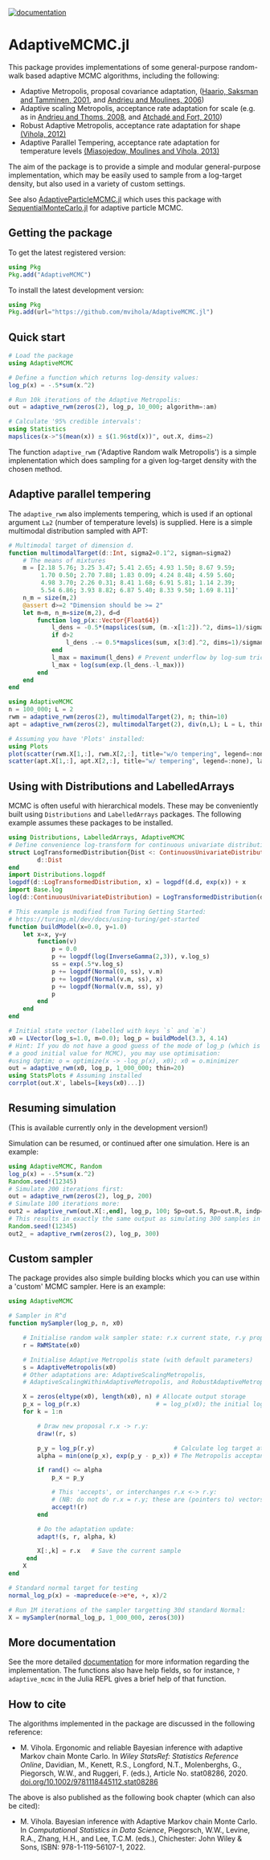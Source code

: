 [![documentation](https://img.shields.io/badge/documentation-blue.svg)](https://mvihola.github.io/docs/AdaptiveMCMC.jl/)

# AdaptiveMCMC.jl

This package provides implementations of some general-purpose random-walk based adaptive MCMC algorithms, including the following:

* Adaptive Metropolis, proposal covariance adaptation, ([Haario, Saksman and Tamminen, 2001](https://projecteuclid.org/euclid.bj/1080222083), and [Andrieu and Moulines, 2006](http://dx.doi.org/10.1214/105051606000000286))
* Adaptive scaling Metropolis, acceptance rate adaptation for scale (e.g. as in [Andrieu and Thoms, 2008](https://doi.org/10.1007/s11222-008-9110-y), and [Atchadé and Fort, 2010](https://projecteuclid.org/euclid.bj/1265984706))
* Robust Adaptive Metropolis, acceptance rate adaptation for shape [(Vihola, 2012)](http://dx.doi.org/10.1007/s11222-011-9269-5)
* Adaptive Parallel Tempering, acceptance rate adaptation for temperature levels [(Miasojedow, Moulines and Vihola, 2013)](http://dx.doi.org/10.1080/10618600.2013.778779)

The aim of the package is to provide a simple and modular general-purpose implementation, which may be easily used to sample from a log-target density, but also used in a variety of custom settings.

See also [AdaptiveParticleMCMC.jl](https://github.com/mvihola/AdaptiveParticleMCMC.jl) which uses this package with [SequentialMonteCarlo.jl](https://github.com/awllee/SequentialMonteCarlo.jl) for adaptive particle MCMC.

## Getting the package

To get the latest registered version:
```julia
using Pkg
Pkg.add("AdaptiveMCMC")
```
To install the latest development version:
```julia
using Pkg
Pkg.add(url="https://github.com/mvihola/AdaptiveMCMC.jl")
```

## Quick start

```julia
# Load the package
using AdaptiveMCMC

# Define a function which returns log-density values:
log_p(x) = -.5*sum(x.^2)

# Run 10k iterations of the Adaptive Metropolis:
out = adaptive_rwm(zeros(2), log_p, 10_000; algorithm=:am)

# Calculate '95% credible intervals':
using Statistics
mapslices(x->"$(mean(x)) ± $(1.96std(x))", out.X, dims=2)
```

The function `adaptive_rwm` ('Adaptive Random walk Metropolis') is a simple implenentation
which does sampling for a given log-target density with the chosen method.

## Adaptive parallel tempering

The `adaptive_rwm` also implements tempering, which is used if an optional argument `L≥2` (number of temperature levels) is supplied. Here is a simple multimodal distribution sampled with APT:

```julia
# Multimodal target of dimension d.
function multimodalTarget(d::Int, sigma2=0.1^2, sigman=sigma2)
    # The means of mixtures
    m = [2.18 5.76; 3.25 3.47; 5.41 2.65; 4.93 1.50; 8.67 9.59;
         1.70 0.50; 2.70 7.88; 1.83 0.09; 4.24 8.48; 4.59 5.60;
         4.98 3.70; 2.26 0.31; 8.41 1.68; 6.91 5.81; 1.14 2.39;
         5.54 6.86; 3.93 8.82; 6.87 5.40; 8.33 9.50; 1.69 8.11]'
    n_m = size(m,2)
    @assert d>=2 "Dimension should be >= 2"
    let m=m, n_m=size(m,2), d=d
        function log_p(x::Vector{Float64})
            l_dens = -0.5*(mapslices(sum, (m.-x[1:2]).^2, dims=1)/sigma2)
            if d>2
                l_dens .-= 0.5*mapslices(sum, x[3:d].^2, dims=1)/sigman
            end
            l_max = maximum(l_dens) # Prevent underflow by log-sum trick
            l_max + log(sum(exp.(l_dens.-l_max)))
        end
    end
end

using AdaptiveMCMC
n = 100_000; L = 2
rwm = adaptive_rwm(zeros(2), multimodalTarget(2), n; thin=10)
apt = adaptive_rwm(zeros(2), multimodalTarget(2), div(n,L); L = L, thin=10)

# Assuming you have 'Plots' installed:
using Plots
plot(scatter(rwm.X[1,:], rwm.X[2,:], title="w/o tempering", legend=:none),
scatter(apt.X[1,:], apt.X[2,:], title="w/ tempering", legend=:none), layout=(1,2))
```

## Using with Distributions and LabelledArrays

MCMC is often useful with hierarchical models. These may be conveniently built using `Distributions` and `LabelledArrays` packages. The following example assumes these packages to be installed.

```julia
using Distributions, LabelledArrays, AdaptiveMCMC
# Define convenience log-transform for continuous univariate distributions
struct LogTransformedDistribution{Dist <: ContinuousUnivariateDistribution}
        d::Dist
end
import Distributions.logpdf
logpdf(d::LogTransformedDistribution, x) = logpdf(d.d, exp(x)) + x
import Base.log
log(d::ContinuousUnivariateDistribution) = LogTransformedDistribution(d)

# This example is modified from Turing Getting Started:
# https://turing.ml/dev/docs/using-turing/get-started
function buildModel(x=0.0, y=1.0)
    let x=x, y=y
        function(v)
            p = 0.0
            p += logpdf(log(InverseGamma(2,3)), v.log_s)
            ss = exp(.5*v.log_s)
            p += logpdf(Normal(0, ss), v.m)
            p += logpdf(Normal(v.m, ss), x)
            p += logpdf(Normal(v.m, ss), y)
            p
        end
    end
end

# Initial state vector (labelled with keys `s` and `m`)
x0 = LVector(log_s=1.0, m=0.0); log_p = buildModel(3.3, 4.14)
# Hint: If you do not have a good guess of the mode of log_p (which is
# a good initial value for MCMC), you may use optimisation:
#using Optim; o = optimize(x -> -log_p(x), x0); x0 = o.minimizer
out = adaptive_rwm(x0, log_p, 1_000_000; thin=20)
using StatsPlots # Assuming installed
corrplot(out.X', labels=[keys(x0)...])
```

## Resuming simulation

(This is available currently only in the development version!)

Simulation can be resumed, or continued after one simulation. Here is an example:

```julia
using AdaptiveMCMC, Random
log_p(x) = -.5*sum(x.^2)
Random.seed!(12345)
# Simulate 200 iterations first:
out = adaptive_rwm(zeros(2), log_p, 200)
# Simulate 100 iterations more:
out2 = adaptive_rwm(out.X[:,end], log_p, 100; Sp=out.S, Rp=out.R, indp=200)
# This results in exactly the same output as simulating 300 samples in one go:
Random.seed!(12345)
out2_ = adaptive_rwm(zeros(2), log_p, 300)
```

## Custom sampler

The package provides also simple building blocks which you can use within a 'custom' MCMC sampler. Here is an example:

```julia
using AdaptiveMCMC

# Sampler in R^d
function mySampler(log_p, n, x0)

    # Initialise random walk sampler state: r.x current state, r.y proposal
    r = RWMState(x0)

    # Initialise Adaptive Metropolis state (with default parameters)
    s = AdaptiveMetropolis(x0)
    # Other adaptations are: AdaptiveScalingMetropolis,
    # AdaptiveScalingWithinAdaptiveMetropolis, and RobustAdaptiveMetropolis

    X = zeros(eltype(x0), length(x0), n) # Allocate output storage
    p_x = log_p(r.x)                     # = log_p(x0); the initial log target
    for k = 1:n

        # Draw new proposal r.x -> r.y:
        draw!(r, s)

        p_y = log_p(r.y)                      # Calculate log target at proposal
        alpha = min(one(p_x), exp(p_y - p_x)) # The Metropolis acceptance probability

        if rand() <= alpha
            p_x = p_y

            # This 'accepts', or interchanges r.x <-> r.y:
            # (NB: do not do r.x = r.y; these are (pointers to) vectors!)
            accept!(r)
        end

        # Do the adaptation update:
        adapt!(s, r, alpha, k)

        X[:,k] = r.x   # Save the current sample
     end
    X
end

# Standard normal target for testing
normal_log_p(x) = -mapreduce(e->e*e, +, x)/2

# Run 1M iterations of the sampler targetting 30d standard Normal:
X = mySampler(normal_log_p, 1_000_000, zeros(30))
```

## More documentation

See the more detailed [documentation](https://mvihola.github.io/docs/AdaptiveMCMC.jl/) 
for more information regarding the implementation. The functions also have help fields, so for instance, `? adaptive_mcmc` in the Julia REPL gives a brief help of that function.

## How to cite

The algorithms implemented in the package are discussed in the following reference:

* M. Vihola. Ergonomic and reliable Bayesian inference with adaptive Markov chain Monte Carlo. In <i>Wiley StatsRef: Statistics Reference Online</i>, Davidian, M., Kenett, R.S., Longford, N.T., Molenberghs, G., Piegorsch, W.W., and Ruggeri, F. (eds.), Article No. stat08286, 2020.
[doi.org/10.1002/9781118445112.stat08286](https://doi.org/10.1002/9781118445112.stat08286)

The above is also published as the following book chapter (which can also be cited):

* M. Vihola. Bayesian inference with Adaptive Markov chain Monte Carlo. In <i>Computational Statistics in Data Science</i>, Piegorsch, W.W., Levine, R.A., Zhang, H.H., and Lee, T.C.M. (eds.), Chichester: John Wiley & Sons, ISBN: 978-1-119-56107-1, 2022.
